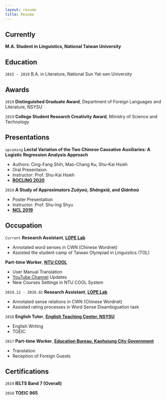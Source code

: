 ```yaml
---
layout: resume
title: Resume
---
```

## Currently

__M.A. Student in Linguistics, National Taiwan University__

## Education

`2015 - 2019`
B.A. in Literature, National Sun Yat-sen University 

## Awards

`2019`
__Distinguished Graduate Award__, Department of Foreign Languages and Literature, NSYSU

`2019`
__College Student Research Creativity Award__, Ministry of Science and Technology 

<!--## Publications

A list is also available [online](https://scholar.google.co.uk/citations?user=LTOTl0YAAAAJ) 

### Journals

`1994`
Article Title, Journal Title

`1994`
Article Title, Journal Title

### Books

`1994`
Book Title, Journal Title

`1994`
Book Title, Journal Title-->


## Presentations
`upcoming`
__Lectal Variation of the Two Chinese Causative Auxiliaries: A Logistic Regression Analysis Approach__

- Authors: Cing-Fang Shih, Mao-Chang Ku, Shu-Kai Hsieh
- Oral Presentaion
- Instructor: Prof. Shu-Kai Hsieh
- <a href="https://sites.google.com/ntut.org.tw/rocling2020"><u><strong>ROCLING 2020</strong></u></a>


`2019`
__A Study of Approximators *Zuǒyoù*, *Shàngxià*, and *Qiánhoù*__

- Poster Presentation
- Instructor: Prof. Shu-Ing Shyu
- <a href="https://sites.google.com/view/ncl2019"><u><strong>NCL 2019</strong></u></a>


## Occupation

`Current`
__Research Assistant__, <a href="https://lope.linguistics.ntu.edu.tw/"><u><strong>LOPE Lab</strong></u></a>

- Annotated word senses in CWN (Chinese Wordnet)
- Assisted the student camp of Taiwan Olympiad in Linguistics (TOL)

__Part-time Worker__, <a href="https://www.dlc.ntu.edu.tw/ntu-cool/"><u><strong>NTU COOL</strong></u></a>

- User Manual Translation
- <a href="https://www.youtube.com/channel/UCIZ6pd5twm7fRwauPpO65tw"><u>YouTube Channel</u></a> Updates
- New Courses Settings in NTU COOL System

`2019.12 - 2020.02`
__Research Assistant__, <a href="https://lope.linguistics.ntu.edu.tw/"><u><strong>LOPE Lab</strong></u></a>

- Annotated sense relations in CWN (Chinese Wordnet)
- Assisted rating processes in Word Sense Disambiguation task

`2018`
__English Tutor__, <a href="http://etc.nsysu.edu.tw/"><u><strong>English Teaching Center, NSYSU</strong></u></a>

- English Writing
- TOEIC

`2017`
__Part-time Worker__, <a href="https://www.kh.edu.tw/department/U0"><u><strong>Education Bureau, Kaohsiung City Government</strong></u></a>

- Translation
- Reception of Foreign Guests

## Certifications

`2019`
__IELTS Band 7 (Overall)__

`2018`
__TOEIC 965__


<!-- ### Footer

Last updated: May 2013 -->


